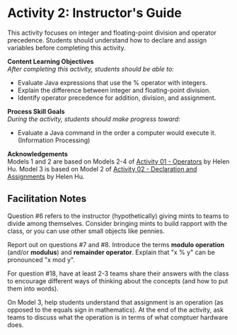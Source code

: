 # Activity 2: Instructor's Guide

This activity focuses on integer and floating-point division and operator precedence.
Students should understand how to declare and assign variables before completing this activity.

**Content Learning Objectives**  
*After completing this activity, students should be able to:*

* Evaluate Java expressions that use the % operator with integers.
* Explain the difference between integer and floating-point division.
* Identify operator precedence for addition, division, and assignment.

**Process Skill Goals**  
*During the activity, students should make progress toward:*

* Evaluate a Java command in the order a computer would execute it. (Information Processing)

**Acknowledgements**  
Models 1 and 2 are based on Models 2-4 of [Activity 01 - Operators](https://docs.google.com/document/d/1tXPvWq7Zxd0HS4l7tOkB20SjApn8Zj4vwuMtPPrSI0I/pub) by Helen Hu.
Model 3 is based on Model 2 of [Activity 02 - Declaration and Assignments](https://docs.google.com/document/d/1tXPvWq7Zxd0HS4l7tOkB20SjApn8Zj4vwuMtPPrSI0I/pub) by Helen Hu.


## Facilitation Notes

Question #6 refers to the instructor (hypothetically) giving mints to teams to divide among themselves. Consider bringing mints to build rapport with the class, or you can use other small objects like pennies.

Report out on questions #7 and #8. Introduce the terms **modulo operation** (and/or **modulus**) and **remainder operator**. Explain that "x % y" can be pronounced "x mod y".

For question #18, have at least 2-3 teams share their answers with the class to encourage different ways of thinking about the concepts (and how to put them into words).

On Model 3, help students understand that assignment is an operation (as opposed to the equals sign in mathematics). At the end of the activity, ask teams to discuss what the operation is in terms of what comptuer hardware does.

